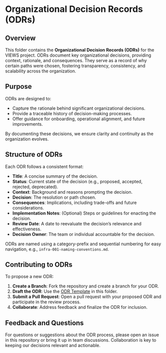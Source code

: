 # Organizational Decision Records (ODRs)

## Overview

This folder contains the **Organizational Decision Records (ODRs)** for the VIEWS project. ODRs document key organizational decisions, providing context, rationale, and consequences. They serve as a record of why certain paths were chosen, fostering transparency, consistency, and scalability across the organization.

## Purpose

ODRs are designed to:
- Capture the rationale behind significant organizational decisions.
- Provide a traceable history of decision-making processes.
- Offer guidance for onboarding, operational alignment, and future improvements.

By documenting these decisions, we ensure clarity and continuity as the organization evolves.

## Structure of ODRs

Each ODR follows a consistent format:
- **Title**: A concise summary of the decision.
- **Status**: Current state of the decision (e.g., proposed, accepted, rejected, deprecated).
- **Context**: Background and reasons prompting the decision.
- **Decision**: The resolution or path chosen.
- **Consequences**: Implications, including trade-offs and future considerations.
- **Implementation Notes**: (Optional) Steps or guidelines for enacting the decision.
- **Review Date**: A date to reevaluate the decision’s relevance and effectiveness.
- **Decision Owner**: The team or individual accountable for the decision.

ODRs are named using a category-prefix and sequential numbering for easy navigation, e.g., `infra-001-naming-conventions.md`.

## Contributing to ODRs

To propose a new ODR:
1. **Create a Branch**: Fork the repository and create a branch for your ODR.
2. **Draft the ODR**: Use the [ODR Template](/Templates/odr_template.md) in this folder.
3. **Submit a Pull Request**: Open a pull request with your proposed ODR and participate in the review process.
4. **Collaborate**: Address feedback and finalize the ODR for inclusion.

## Feedback and Questions

For questions or suggestions about the ODR process, please open an issue in this repository or bring it up in team discussions. Collaboration is key to keeping our decisions relevant and actionable.

